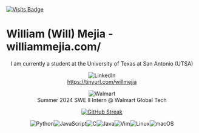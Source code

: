 [![Visits Badge](https://badges.pufler.dev/visits/puf17640/git-badges)](https://badges.pufler.dev)
# William (Will) Mejia - williammejia.com/

<div align="center">

I am currently a student at the University of Texas at San Antonio (UTSA)
  
![LinkedIn](https://img.shields.io/badge/linkedin-%230077B5.svg?style=for-the-badge&logo=linkedin&logoColor=white) \
https://tinyurl.com/willmejia

![Walmart](https://a11ybadges.com/badge?logo=walmart) \
Summer 2024 SWE II Intern @ Walmart Global Tech

[![GitHub Streak](https://github-readme-streak-stats.herokuapp.com/?user=williamxmejia&theme=dark)](https://git.io/streak-stats)
    
</div>

<div align="center">

  ![Python](https://img.shields.io/badge/python-3670A0?style=for-the-badge&logo=python&logoColor=ffdd54)![JavaScript](https://img.shields.io/badge/javascript-%23323330.svg?style=for-the-badge&logo=javascript&logoColor=%23F7DF1E)![C](https://img.shields.io/badge/c-%2300599C.svg?style=for-the-badge&logo=c&logoColor=white)![Java](https://img.shields.io/badge/java-%23ED8B00.svg?style=for-the-badge&logo=java&logoColor=white)![Vim](https://img.shields.io/badge/VIM-%2311AB00.svg?style=for-the-badge&logo=vim&logoColor=white)![Linux](https://img.shields.io/badge/Linux-FCC624?style=for-the-badge&logo=linux&logoColor=black)![macOS](https://img.shields.io/badge/mac%20os-000000?style=for-the-badge&logo=macos&logoColor=F0F0F0)

</div>
 

